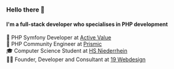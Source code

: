### Hello there 👋

#### I'm a full-stack developer who specialises in PHP development

💼 PHP Symfony Developer at [Active Value](https://www.active-value.de/) <br>
🔨 PHP Community Engineer at [Prismic](https://prismic.io/) <br>
🎓 Computer Science Student at [HS Niederrhein](https://www.hs-niederrhein.de/faculties/electrical-engineering-and-computer-science/) <br>
👨‍💻 Founder, Developer and Consultant at [19 Webdesign](https://19webdesign.com/) <br>